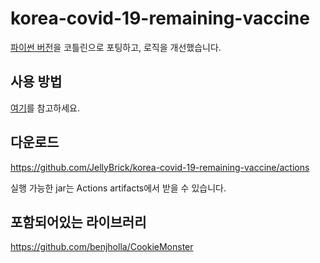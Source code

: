 # korea-covid-19-remaining-vaccine

[파이썬 버전](https://github.com/SJang1/korea-covid-19-remaining-vaccine-macro)을 코틀린으로 포팅하고, 로직을 개선했습니다.

## 사용 방법

[여기](https://github.com/SJang1/korea-covid-19-remaining-vaccine-macro#%EC%9D%B4%EC%9A%A9%EB%B0%A9%EB%B2%95)를 참고하세요.

## 다운로드

https://github.com/JellyBrick/korea-covid-19-remaining-vaccine/actions

실행 가능한 jar는 Actions artifacts에서 받을 수 있습니다.

## 포함되어있는 라이브러리

https://github.com/benjholla/CookieMonster
